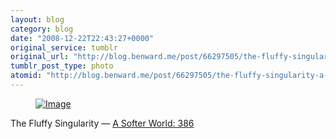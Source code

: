 ```yaml
---
layout: blog
category: blog
date: "2008-12-22T22:43:27+0000"
original_service: tumblr
original_url: "http://blog.benward.me/post/66297505/the-fluffy-singularity-a-softer-world-386"
tumblr_post_type: photo
atomid: "http://blog.benward.me/post/66297505/the-fluffy-singularity-a-softer-world-386"
---
```

<figure class="photo">
  <a href="http://www.asofterworld.com/"><img src="http://benward.me/res/tumblr/media/66297505/0.jpg" alt="Image"></a>
</figure>

The Fluffy Singularity — <a href="http://www.asofterworld.com/">A Softer World: 386</a>
